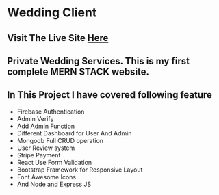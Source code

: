 # Wedding Client

## Visit The Live Site [Here](/)

## Private Wedding Services. This is my first complete MERN STACK website.

## In This Project I have covered following feature

- Firebase Authentication
- Admin Verify
- Add Admin Function
- Different Dashboard for User And Admin
- Mongodb Full CRUD operation
- User Review system
- Stripe Payment
- React Use Form Validation
- Bootstrap Framework for Responsive Layout
- Font Awesome Icons
- And Node and Express JS
